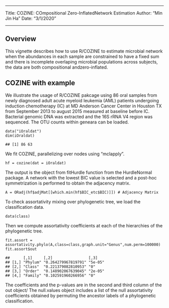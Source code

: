 ------------------------------------------------------------------------

Title: COZINE: COmpositional Zero-InflatedNetwork Estimation 
Author: “Min Jin Ha” 
Date: “3/1/2020” 

------------------------------------------------------------------------

Overview
--------

This vignette describes how to use R/COZINE to estimate microbial
network when the abundances in each sample are constrained to have a
fixed sum and there is incomplete overlaping microbial populations
across subjects, the data are both compositional andzero-inflated.

COZINE with example
-------------------

We illustrate the usage of R/COZINE pakcage using 86 oral samples from
newly diagnosed adult acute myeloid leukemia (AML) patients undergoing
induction chemotherapy (IC) at MD Anderson Cancer Center in Houston TX
from September 2013 to august 2015 measured at baseline before IC.
Bacterial genomic DNA was extracted and the 16S rRNA V4 region was
sequenced. The OTU counts within geneara can be loaded.

    data("iOraldat")
    dim(iOraldat)

    ## [1] 86 63

We fit COZINE, parallelizing over nodes using “mclapply”.

    hf = cozine(dat = iOraldat)

The output is the object from fitHurdle function from the HurdleNormal
package. A network with the lowest BIC value is selected and a post-hoc
symmetrization is performed to obtain the adjacency matrix.

    A = ORadj(hf$adjMat[[which.min(hf$BIC_etc$BIC)]]) # Adjacency Matrix

To check assortativity mixing over phylogenetic tree, we load the
classification data.

    data(class)

Then we compute assortativity coefficients at each of the hierarchies of
the phylogenetic tree.

    fit.assort = assortativity.phylo(A,class=class,graph.unit="Genus",num.perm=100000) 
    fit.assort$out

    ##      [,1]     [,2]                [,3]   
    ## [1,] "Phylum" "0.264279967819791" "5e-05"
    ## [2,] "Class"  "0.221379082810953" "0"    
    ## [3,] "Order"  "0.148902067639045" "2e-05"
    ## [4,] "Family" "0.102591960266956" "0"

The coefficients and the p-values are in the second and third column of
the out object/ The null.values object includes a list of the null
assortativity coefficients obtained by permuting the ancestor labels of
a phylogenetic classification.
